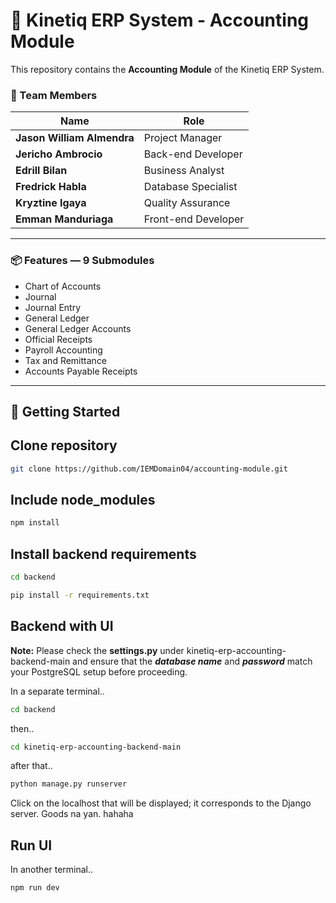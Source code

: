 # 📘 Kinetiq ERP System - Accounting Module

This repository contains the **Accounting Module** of the Kinetiq ERP System.

### 👥 Team Members

| Name                    | Role                 |
|-------------------------|----------------------|
| **Jason William Almendra** | Project Manager      |
| **Jericho Ambrocio**       | Back-end Developer   |
| **Edrill Bilan**           | Business Analyst     |
| **Fredrick Habla**         | Database Specialist  |
| **Kryztine Igaya**         | Quality Assurance    |
| **Emman Manduriaga**       | Front-end Developer  |

---

### 📦 Features — 9 Submodules
- Chart of Accounts  
- Journal  
- Journal Entry  
- General Ledger  
- General Ledger Accounts  
- Official Receipts  
- Payroll Accounting  
- Tax and Remittance  
- Accounts Payable Receipts  

---

## 🚀 Getting Started

## Clone repository
```bash
git clone https://github.com/IEMDomain04/accounting-module.git
```

## Include node_modules
```bash
npm install
```

## Install backend requirements
```bash
cd backend
```
```bash
pip install -r requirements.txt
```

## Backend with UI
**Note:** Please check the **settings.py** under kinetiq-erp-accounting-backend-main and ensure that the _**database name**_ and _**password**_ match your PostgreSQL setup before proceeding.

In a separate terminal..
```bash
cd backend
```
then..
```bash
cd kinetiq-erp-accounting-backend-main
```
after that..
```bash
python manage.py runserver
```
Click on the localhost that will be displayed; it corresponds to the Django server.
Goods na yan. hahaha

## Run UI
In another terminal.. 
```bash
npm run dev
```
